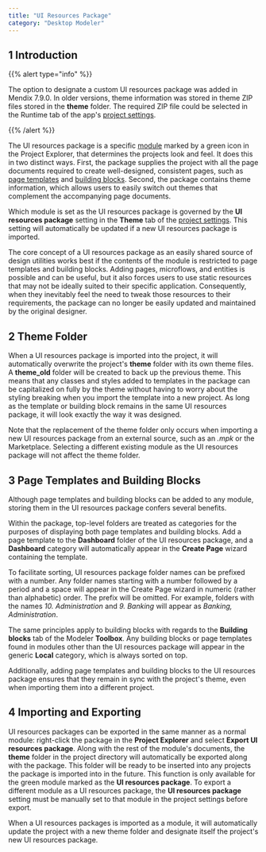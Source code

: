 ```yaml
---
title: "UI Resources Package"
category: "Desktop Modeler"
---
```


## 1 Introduction

{{% alert type="info" %}}

The option to designate a custom UI resources package was added in Mendix 7.9.0. In older versions, theme information was stored in theme ZIP files stored in the **theme** folder. The required ZIP file could be selected in the Runtime tab of the app's [project settings](project-settings).

{{% /alert %}}

The UI resources package is a specific [module](modules) marked by a green icon in the Project Explorer, that determines the projects look and feel. It does this in two distinct ways. First, the package supplies the project with all the page documents required to create well-designed, consistent pages, such as [page templates](page-templates) and [building blocks](building-block). Second, the package contains theme information, which allows users to easily switch out themes that complement the accompanying page documents.

Which module is set as the UI resources package is governed by the **UI resources package** setting in the **Theme** tab of the [project settings](project-settings). This setting will automatically be updated if a new UI resources package is imported.

The core concept of a UI resources package as an easily shared source of design utilities works best if the contents of the module is restricted to page templates and building blocks. Adding pages, microflows, and entities is possible and can be useful, but it also forces users to use static resources that may not be ideally suited to their specific application. Consequently, when they inevitably feel the need to tweak those resources to their requirements, the package can no longer be easily updated and maintained by the original designer.

## 2 Theme Folder

When a UI resources package is imported into the project, it will automatically overwrite the project's **theme** folder with its own theme files. A **theme_old** folder will be created to back up the previous theme. This means that any classes and styles added to templates in the package can be capitalized on fully by the theme without having to worry about the styling breaking when you import the template into a new project. As long as the template or building block remains in the same UI resources package, it will look exactly the way it was designed.

Note that the replacement of the theme folder only occurs when importing a new UI resources package from an external source, such as an *.mpk* or the Marketplace. Selecting a different existing module as the UI resources package will not affect the theme folder.

## 3 Page Templates and Building Blocks

Although page templates and building blocks can be added to any module, storing them in the UI resources package confers several benefits.

Within the package, top-level folders are treated as categories for the purposes of displaying both page templates and building blocks. Add a page template to the **Dashboard** folder of the UI resources package, and a **Dashboard** category will automatically appear in the **Create Page** wizard containing the template.

To facilitate sorting, UI resources package folder names can be prefixed with a number. Any folder names starting with a number followed by a period and a space will appear in the Create Page wizard in numeric (rather than alphabetic) order. The prefix will be omitted. For example, folders with the names *10. Administration* and *9. Banking* will appear as *Banking, Administration*.

The same principles apply to building blocks with regards to the **Building blocks** tab of the Modeler **Toolbox**. Any building blocks or page templates found in modules other than the UI resources package will appear in the generic **Local** category, which is always sorted on top.

Additionally, adding page templates and building blocks to the UI resources package ensures that they remain in sync with the project's theme, even when importing them into a different project.

## 4 Importing and Exporting

UI resources packages can be exported in the same manner as a normal module: right-click the package in the **Project Explorer** and select **Export UI resources package**. Along with the rest of the module's documents, the **theme** folder in the project directory will automatically be exported along with the package. This folder will be ready to be inserted into any projects the package is imported into in the future. This function is only available for the green module marked as the **UI resources package**. To export a different module as a UI resources package, the **UI resources package** setting must be manually set to that module in the project settings before export.

When a UI resources packages is imported as a module, it will automatically update the project with a new theme folder and designate itself the project's new UI resources package.
